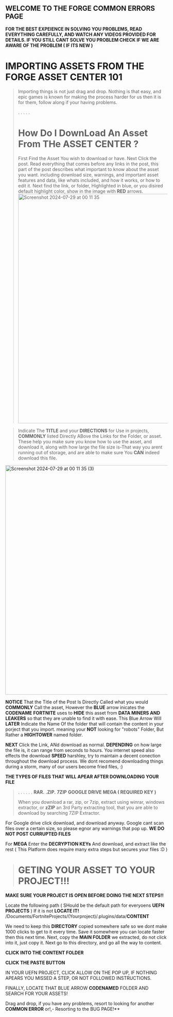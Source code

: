 ## WELCOME TO THE FORGE COMMON ERRORS PAGE
**FOR THE BEST EXPEIENCE IN SOLVING YOU PROBLEMS, READ EVERYTHING CAREFULLY, AND WATCH ANY VIDEOS PROVIDED FOR DETAILS. IF YOU STILL CANT SOLVE YOU PROBLEM CHECK IF WE ARE AWARE OF THE PROBLEM ( IF ITS NEW )**



# IMPORTING ASSETS FROM THE FORGE ASSET CENTER 101
> Importing things is not just drag and drop. Nothing is that easy, and epic games is known for making the process harder for us then it is for them, follow along if your having problems.
>
> .
> .
> .
> .
> .
> # How Do I DownLoad An Asset From THe ASSET CENTER ?
> First Find the Asset You wish to download or have. Next Click the post.
> Read everything that comes before any links in the post, this part of the post describes what important to know about the asset you want. including download size, warnings, and important asset features and data, like whats included, and how it works, or how to edit it.
> Next find the link, or folder, Highlighted in blue, or you disired default highlight color, show in the image with **RED** arrows. <img width="713" alt="Screenshot 2024-07-29 at 00 11 35" src="https://github.com/user-attachments/assets/52b03065-d73c-4841-8efc-5843be1a841c">

> Indicate The **TITLE** and your **DIRECTIONS** for Use in projects, **COMMONLY** listed Directly ABove the Links for the Folder, or asset. These help you make sure you know how to use the asset, and download it, along with how large the file size is-That way you arent running out of storage, and are able to make sure You **CAN** indeed download this file.
<img width="713" alt="Screenshot 2024-07-29 at 00 11 35 (3)" src="https://github.com/user-attachments/assets/07252e63-17ab-4a25-8416-8d26cb279e81">



**NOTICE** That the Title of the Post Is Directly Called what you would **COMMONLY** Call the asset, However the **BLUE** arrow inicates the **CODENAME** **FORTNITE** uses to **HIDE** this asset from **DATA MINERS AND LEAKERS** so that they are unable to find it with ease. This Blue Arrow Will **LATER** Indicate the Name Of the folder that will contain the content in your porject that you import. meaning your **NOT** looking for "robots" Folder, But Rather a **HIGHTOWER** named folder.

**NEXT** Click the Link, ANd download as normal. **DEPENDING** on how large the file is, it can range from seconds to hours. You internet speed also effects the download **SPEED** harshley, try to maintain a decent conection throughout the download process. We dont recomend downloading things during a storm, many of our users become fried files, :) 

**THE TYPES OF FILES THAT WILL APEAR AFTER DOWNLOADING YOUR FILE**
>
>.
>.
>.
>.
>.
>.
> **RAR.**
>**.ZIP.**
>**7ZIP**
>**GOOGLE DRIVE**
>**MEGA ( REQUIRED KEY )**
>
>When you download a rar, zip, or 7zip, extract using winrar, windows extractor, or **zZIP** an 3rd Party extracting tool, that you are able to download by searching 7ZIP Extractor.

For Google drive click download, and download anyway. Google cant scan files over a certain size, so please egnor any warnings that pop up. **WE DO NOT POST CURRUPTED FILES**

For **MEGA** Enter the **DECRYPTION KEYs** And download, and extract like the rest ( This Platform does require many extra steps but secures your files :D )

> # GETING YOUR ASSET TO YOUR PROJECT!!!
**MAKE SURE YOUR PROJECT IS OPEN BEFORE DOING THE NEXT STEPS!!**

Locate the following path ( SHould be the default path for everyoens **UEFN PROJECTS** ) If it is not **LOCATE IT!**
/Documents/FortniteProjects/(Yourproject)/.plugins/data/**CONTENT**

We need to keep this **DIRECTORY** copied somewhere safe so we dont make 1000 clicks to get to it every time. Save it somewhere you can locate faster then this next time. 
Next, copy the **MAIN FOLDER** we extracted, do not click into it, just copy it.
Next go to this directory, and go all the way to content.

**CLICK INTO THE CONTENT FOLDER**

**CLICK THE PASTE BUTTON**


IN YOUR UEFN PROJECT, CLICK ALLOW ON THE POP UP, IF NOTHING APEARS YOU MISSED A STEP, OR NOT FOLLOWED INSTRUCTIONS. 

FINALLY, LOCATE THAT BLUE ARROW **CODENAMED** FOLDER AND SEARCH FOR YOUR ASSETS!

Drag and drop, if you have any problems, resort to looking for another **COMMON ERROR** or!,- Resorting to the BUG PAGE!**

























